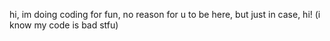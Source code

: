 hi, im doing coding for fun, no reason for u to be here, but just in case, hi! (i know my code is bad stfu)

<!---
thecoolerperson/thecoolerperson is a ✨ special ✨ repository because its `README.md` (this file) appears on your GitHub profile.
You can click the Preview link to take a look at your changes.
--->
